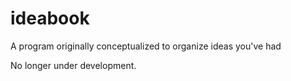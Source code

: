 ideabook
========

A program originally conceptualized to organize ideas you've had

No longer under development.


